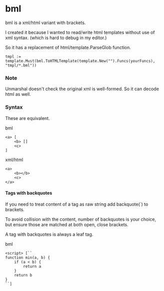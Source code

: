 # bml
bml is a xml/html variant with brackets.

I created it because I wanted to read/write html templates without use of xml syntax.
(which is hard to debug in my editor.)

So it has a replacement of html/template.ParseGlob function.

```
tmpl := template.Must(bml.ToHTMLTemplate(template.New("").Funcs(yourFuncs), "tmpl/*.bml"))
```


### Note

Unmarshal doesn't check the original xml is well-formed.
So it can decode html as well.


### Syntax

These are equivalent.

bml

```
<a> [
	<b> []
	<c>
]
```

xml/html
```
<a>
	<b></b>
	<c>
</a>
```

#### Tags with backquotes

If you need to treat content of a tag as raw string
add backquote(`) to brackets.

To avoid collision with the content, number of backquotes is your choice,
but ensure those are matched at both open, close brackets.

A tag with backquotes is always a leaf tag.

bml
```
<script> [``
function min(a, b) {
	if (a < b) {
		return a
	}
	return b
}
``]
```
